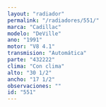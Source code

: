 ```yaml
---
layout: "radiador"
permalink: "/radiadores/551/"
marca: "Cadillac"
modelo: "DeVille"
ano: "1991"
motor: "V8 4.1"
transmision: "Automática"
parte: "432222"
clima: "Con clima"
alto: "30 1/2"
ancho: "17 1/2"
observaciones: ""
id: "551"
---
```


